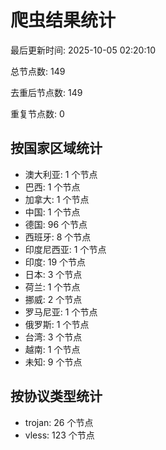 # 爬虫结果统计

最后更新时间: 2025-10-05 02:20:10

总节点数: 149

去重后节点数: 149

重复节点数: 0

## 按国家区域统计

- 澳大利亚: 1 个节点
- 巴西: 1 个节点
- 加拿大: 1 个节点
- 中国: 1 个节点
- 德国: 96 个节点
- 西班牙: 8 个节点
- 印度尼西亚: 1 个节点
- 印度: 19 个节点
- 日本: 3 个节点
- 荷兰: 1 个节点
- 挪威: 2 个节点
- 罗马尼亚: 1 个节点
- 俄罗斯: 1 个节点
- 台湾: 3 个节点
- 越南: 1 个节点
- 未知: 9 个节点

## 按协议类型统计

- trojan: 26 个节点
- vless: 123 个节点
